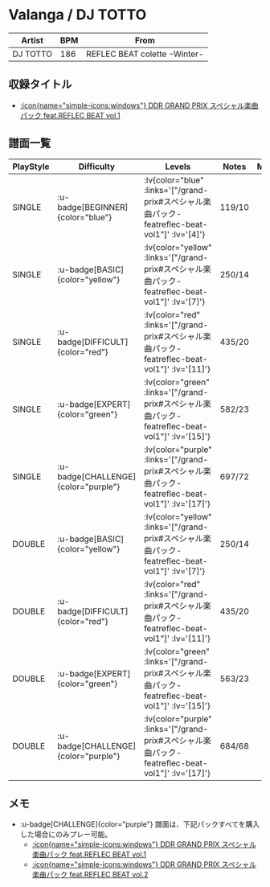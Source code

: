 # Valanga / DJ TOTTO

|Artist|BPM|From|
|------|---|----|
|DJ TOTTO|186|REFLEC BEAT colette -Winter-|

## 収録タイトル

- [ :icon{name="simple-icons:windows"} DDR GRAND PRIX スペシャル楽曲パック feat.REFLEC BEAT vol.1](/grand-prix#スペシャル楽曲パック-featreflec-beat-vol1)

## 譜面一覧

|PlayStyle|Difficulty|Levels|Notes|Movie|
|---------|----------|------|-----|-----|
|SINGLE| :u-badge[BEGINNER]{color="blue"} | :lv{color="blue" :links='["/grand-prix#スペシャル楽曲パック-featreflec-beat-vol1"]' :lv='[4]'} |119/10||
|SINGLE| :u-badge[BASIC]{color="yellow"} | :lv{color="yellow" :links='["/grand-prix#スペシャル楽曲パック-featreflec-beat-vol1"]' :lv='[7]'} |250/14||
|SINGLE| :u-badge[DIFFICULT]{color="red"} | :lv{color="red" :links='["/grand-prix#スペシャル楽曲パック-featreflec-beat-vol1"]' :lv='[11]'} |435/20||
|SINGLE| :u-badge[EXPERT]{color="green"} | :lv{color="green" :links='["/grand-prix#スペシャル楽曲パック-featreflec-beat-vol1"]' :lv='[15]'} |582/23||
|SINGLE| :u-badge[CHALLENGE]{color="purple"} | :lv{color="purple" :links='["/grand-prix#スペシャル楽曲パック-featreflec-beat-vol1"]' :lv='[17]'} |697/72||
|DOUBLE| :u-badge[BASIC]{color="yellow"} | :lv{color="yellow" :links='["/grand-prix#スペシャル楽曲パック-featreflec-beat-vol1"]' :lv='[7]'} |250/14||
|DOUBLE| :u-badge[DIFFICULT]{color="red"} | :lv{color="red" :links='["/grand-prix#スペシャル楽曲パック-featreflec-beat-vol1"]' :lv='[11]'} |435/20||
|DOUBLE| :u-badge[EXPERT]{color="green"} | :lv{color="green" :links='["/grand-prix#スペシャル楽曲パック-featreflec-beat-vol1"]' :lv='[15]'} |563/23||
|DOUBLE| :u-badge[CHALLENGE]{color="purple"} | :lv{color="purple" :links='["/grand-prix#スペシャル楽曲パック-featreflec-beat-vol1"]' :lv='[17]'} |684/68||

## メモ

- :u-badge[CHALLENGE]{color="purple"} 譜面は、下記パックすべてを購入した場合にのみプレー可能。
  - [ :icon{name="simple-icons:windows"} DDR GRAND PRIX スペシャル楽曲パック feat.REFLEC BEAT vol.1](/grand-prix#スペシャル楽曲パック-featreflec-beat-vol1)
  - [ :icon{name="simple-icons:windows"} DDR GRAND PRIX スペシャル楽曲パック feat.REFLEC BEAT vol.2](/grand-prix#スペシャル楽曲パック-featreflec-beat-vol2)
